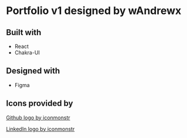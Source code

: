 # Portfolio v1 designed by wAndrewx

## Built with
* React
* Chakra-UI

## Designed with
* Figma

Icons provided by
---
[Github logo by iconmonstr](https://iconmonstr.com/)  

[LinkedIn logo by iconmonstr](https://iconmonstr.com/)